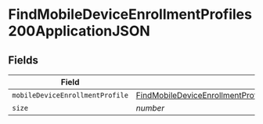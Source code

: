 # FindMobileDeviceEnrollmentProfiles200ApplicationJSON


## Fields

| Field                                                                                                                                                                                             | Type                                                                                                                                                                                              | Required                                                                                                                                                                                          | Description                                                                                                                                                                                       | Example                                                                                                                                                                                           |
| ------------------------------------------------------------------------------------------------------------------------------------------------------------------------------------------------- | ------------------------------------------------------------------------------------------------------------------------------------------------------------------------------------------------- | ------------------------------------------------------------------------------------------------------------------------------------------------------------------------------------------------- | ------------------------------------------------------------------------------------------------------------------------------------------------------------------------------------------------- | ------------------------------------------------------------------------------------------------------------------------------------------------------------------------------------------------- |
| `mobileDeviceEnrollmentProfile`                                                                                                                                                                   | [FindMobileDeviceEnrollmentProfiles200ApplicationJSONMobileDeviceEnrollmentProfile](../../models/operations/findmobiledeviceenrollmentprofiles200applicationjsonmobiledeviceenrollmentprofile.md) | :heavy_minus_sign:                                                                                                                                                                                | N/A                                                                                                                                                                                               |                                                                                                                                                                                                   |
| `size`                                                                                                                                                                                            | *number*                                                                                                                                                                                          | :heavy_minus_sign:                                                                                                                                                                                | N/A                                                                                                                                                                                               | 1                                                                                                                                                                                                 |